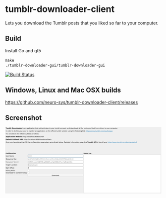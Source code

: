 # tumblr-downloader-client

Lets you download the Tumblr posts that you liked so far to your computer.

## Build

Install Go and qt5

```
make
./tumblr-downloader-gui/tumblr-downloader-gui
```

[![Build Status](https://travis-ci.org/neuro-sys/tumblr-likes-downloader.svg?branch=master)](https://travis-ci.org/neuro-sys/tumblr-likes-downloader)

## Windows, Linux and Mac OSX builds
https://github.com/neuro-sys/tumblr-downloader-client/releases

## Screenshot
![Screenshot](screenshot.png)
